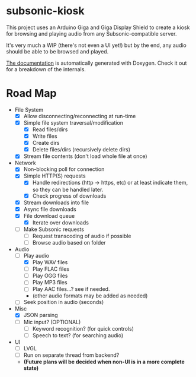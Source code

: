 # subsonic-kiosk
This project uses an Arduino Giga and Giga Display Shield to create a kiosk for browsing and playing audio from any Subsonic-compatible server.

It's very much a WIP (there's not even a UI yet!) but by the end, any audio should be able to be browsed and played.

[The documentation](https://zacharywesterman.github.io/subsonic-kiosk) is automatically generated with Doxygen. Check it out for a breakdown of the internals.

# Road Map
- File System
  - [x] Allow disconnecting/reconnecting at run-time
  - [x] Simple file system traversal/modification
    - [x] Read files/dirs
    - [x] Write files
    - [x] Create dirs
    - [x] Delete files/dirs (recursively delete dirs)
  - [x] Stream file contents (don't load whole file at once)
- Network
  - [x] Non-blocking poll for connection
  - [x] Simple HTTP(S) requests
    - [x] Handle redirections (http -> https, etc) or at least indicate them, so they can be handled later.
    - [x] Check progress of downloads
  - [x] Stream downloads into file
  - [x] Async file downloads
  - [x] File download queue
    - [x] Iterate over downloads
  - [ ] Make Subsonic requests
    - [ ] Request transcoding of audio if possible
    - [ ] Browse audio based on folder
- Audio
  - [ ] Play audio
    - [x] Play WAV files
    - [ ] Play FLAC files
    - [ ] Play OGG files
    - [ ] Play MP3 files
    - [ ] Play AAC files...? see if needed.
    - (other audio formats may be added as needed)
  - [ ] Seek position in audio (seconds)
- Misc
    - [x] JSON parsing
    - [ ] Mic input? (OPTIONAL)
      - [ ] Keyword recognition? (for quick controls)
      - [ ] Speech to text? (for searching audio)
- UI
    - [ ] LVGL
    - [ ] Run on separate thread from backend?
    - **(Future plans will be decided when non-UI is in a more complete state)**
